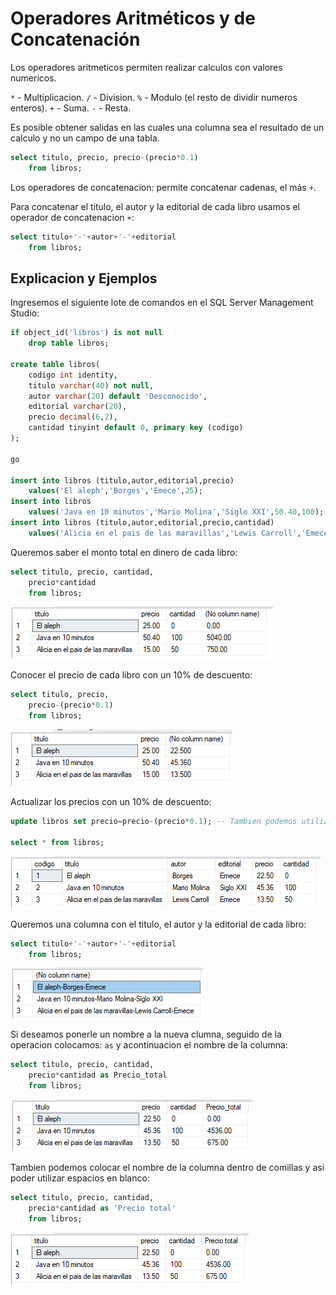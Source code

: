 # Operadores Aritméticos y de Concatenación

Los operadores aritmeticos permiten realizar calculos con valores numericos.

`*` - Multiplicacion.
`/` - Division.
`%` - Modulo (el resto de dividir numeros enteros).
`+` - Suma.
`-` - Resta.

Es posible obtener salidas en las cuales una columna sea el resultado de un calculo y no un campo de una tabla.

```sql
select titulo, precio, precio-(precio*0.1)
    from libros;
```

Los operadores de concatenacion: permite concatenar cadenas, el más `+`.

Para concatenar el titulo, el autor y la editorial de cada libro usamos el operador de concatenacion `+`:

```sql
select titulo+'-'+autor+'-'+editorial
    from libros;
```

## Explicacion y Ejemplos

Ingresemos el siguiente lote de comandos en el SQL Server Management Studio:

```sql
if object_id('libros') is not null
    drop table libros;

create table libros(
    codigo int identity,
    titulo varchar(40) not null,
    autor varchar(20) default 'Desconocido',
    editorial varchar(20),
    precio decimal(6,2),
    cantidad tinyint default 0, primary key (codigo)
);

go

insert into libros (titulo,autor,editorial,precio)
    values('El aleph','Borges','Emece',25);
insert into libros
    values('Java en 10 minutos','Mario Molina','Siglo XXI',50.40,100);
insert into libros (titulo,autor,editorial,precio,cantidad)
    values('Alicia en el pais de las maravillas','Lewis Carroll','Emece',15,50);
```

Queremos saber el monto total en dinero de cada libro:
```sql
select titulo, precio, cantidad,
    precio*cantidad
    from libros;
```
![alt text](./images/video-13/image.png)

Conocer el precio de cada libro con un 10% de descuento:
```sql
select titulo, precio,
    precio-(precio*0.1)
    from libros;
```
![alt text](./images/video-13/image-1.png)

Actualizar los precios con un 10% de descuento:
```sql
update libros set precio=precio-(precio*0.1); -- Tambien podemos utilizar condiciones con 'where"

select * from libros;
```
![alt text](./images/video-13/image-2.png)

Queremos una columna con el titulo, el autor y la editorial de cada libro:
```sql
select titulo+'-'+autor+'-'+editorial
    from libros;
```
![alt text](./images/video-13/image-3.png)

Si deseamos ponerle un nombre a la nueva clumna, seguido de la operacion colocamos: `as` y acontinuacion el nombre de la columna:
```sql
select titulo, precio, cantidad,
    precio*cantidad as Precio_total
    from libros;
```
![alt text](./images/video-13/image-4.png)

Tambien podemos colocar el nombre de la columna dentro de comillas y asi poder utilizar espacios en blanco:

```sql
select titulo, precio, cantidad,
    precio*cantidad as 'Precio total'
    from libros;
```
![alt text](./images/video-13/image-5.png)
